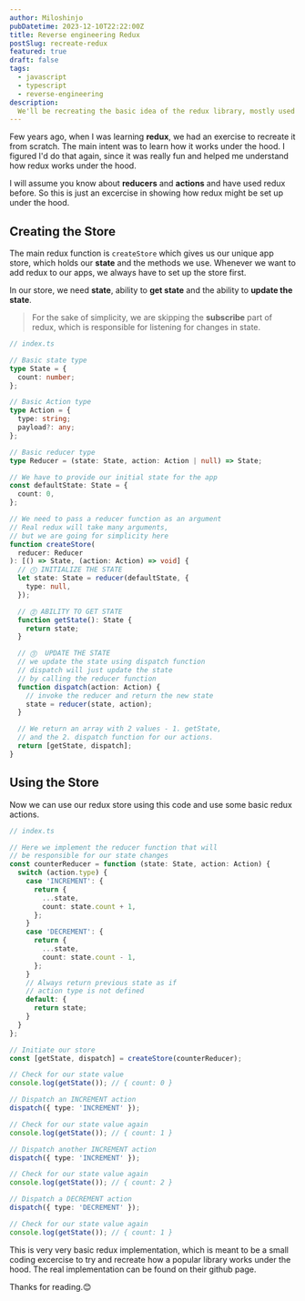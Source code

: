 ```yaml
---
author: Miloshinjo
pubDatetime: 2023-12-10T22:22:00Z
title: Reverse engineering Redux
postSlug: recreate-redux
featured: true
draft: false
tags:
  - javascript
  - typescript
  - reverse-engineering
description:
  We'll be recreating the basic idea of the redux library, mostly used with React application.
---
```


Few years ago, when I was learning **redux**, we had an exercise to recreate it from scratch. The main intent was to learn how it works under the hood. I figured I'd do that again, since it was really fun and helped me understand how redux works under the hood.

I will assume you know about **reducers** and **actions** and have used redux before. So this is just an excercise in showing how redux might be set up under the hood.

## Creating the Store

The main redux function is `createStore` which gives us our unique app store, which holds our **state** and the methods we use. Whenever we want to add redux to our apps, we always have to set up the store first.

In our store, we need **state**, ability to **get state** and the ability to **update the state**.

> For the sake of simplicity, we are skipping the **subscribe** part of redux, which is responsible for listening for changes in state.

```ts
// index.ts

// Basic state type
type State = {
  count: number;
};

// Basic Action type
type Action = {
  type: string;
  payload?: any;
};

// Basic reducer type
type Reducer = (state: State, action: Action | null) => State;

// We have to provide our initial state for the app
const defaultState: State = {
  count: 0,
};

// We need to pass a reducer function as an argument
// Real redux will take many arguments,
// but we are going for simplicity here
function createStore(
  reducer: Reducer
): [() => State, (action: Action) => void] {
  // ⓵ INITIALIZE THE STATE
  let state: State = reducer(defaultState, {
    type: null,
  });

  // ⓶ ABILITY TO GET STATE
  function getState(): State {
    return state;
  }

  // ⓷  UPDATE THE STATE
  // we update the state using dispatch function
  // dispatch will just update the state
  // by calling the reducer function
  function dispatch(action: Action) {
    // invoke the reducer and return the new state
    state = reducer(state, action);
  }

  // We return an array with 2 values - 1. getState,
  // and the 2. dispatch function for our actions.
  return [getState, dispatch];
}
```

## Using the Store

Now we can use our redux store using this code and use some basic redux actions.

```ts
// index.ts

// Here we implement the reducer function that will
// be responsible for our state changes
const counterReducer = function (state: State, action: Action) {
  switch (action.type) {
    case 'INCREMENT': {
      return {
        ...state,
        count: state.count + 1,
      };
    }
    case 'DECREMENT': {
      return {
        ...state,
        count: state.count - 1,
      };
    }
    // Always return previous state as if
    // action type is not defined
    default: {
      return state;
    }
  }
};

// Initiate our store
const [getState, dispatch] = createStore(counterReducer);

// Check for our state value
console.log(getState()); // { count: 0 }

// Dispatch an INCREMENT action
dispatch({ type: 'INCREMENT' });

// Check for our state value again
console.log(getState()); // { count: 1 }

// Dispatch another INCREMENT action
dispatch({ type: 'INCREMENT' });

// Check for our state value again
console.log(getState()); // { count: 2 }

// Dispatch a DECREMENT action
dispatch({ type: 'DECREMENT' });

// Check for our state value again
console.log(getState()); // { count: 1 }

```

This is very very basic redux implementation, which is meant to be a small coding excercise to try and recreate how a popular library works under the hood. The real implementation can be found on their github page.

Thanks for reading.😊
